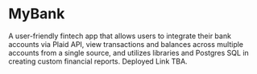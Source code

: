 # MyBank
A user-friendly fintech app that allows users to integrate their bank accounts via Plaid API, view transactions and balances across multiple accounts from a single source, and utilizes libraries and Postgres SQL in creating custom financial reports. Deployed Link TBA.
